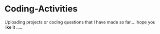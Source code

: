 # Coding-Activities
Uploading projects or coding questions that I have made so far.... hope you like it .....

